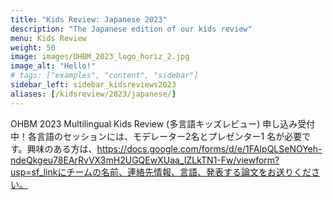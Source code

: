 ```yaml
---
title: "Kids Review: Japanese 2023"
description: "The Japanese edition of our kids review"
menu: Kids Review
weight: 50
image: images/OHBM_2023_logo_horiz_2.jpg
image_alt: "Hello!"
# tags: ["examples", "content", "sidebar"]
sidebar_left: sidebar_kidsreviews2023
aliases: [/kidsreview/2023/japanese/]
---
```


OHBM 2023 Multilingual Kids Review (多言語キッズレビュー) 申し込み受付中！各言語のセッションには、モデレーター2名とプレゼンター1 名が必要です。興味のある方は、https://docs.google.com/forms/d/e/1FAIpQLSeNOYeh-ndeQkgeu78EArRvVX3mH2UGQEwXUaa_IZLkTN1-Fw/viewform?usp=sf_linkにチームの名前、連絡先情報、言語、発表する論文をお送りください。

<!-- ## Presenters and organizers
1. Name 1 ![Example image](/images/image.png)
2. Name 2 ![Example image](/images/image.png)
3. Name 3 ![Example image](/images/image.png)
-->

<!-- ## Message from organizers
Message here
-->

<!-- Youtube link, example https://www.youtube.com/watch?v=w7Ft2ymGmfc
{{< youtube w7Ft2ymGmfc >}}
-->